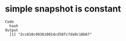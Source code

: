 # simple snapshot is constant

    Code
      hash
    Output
      [1] "2cc810c993610014cd58fc7da9c18b67"

